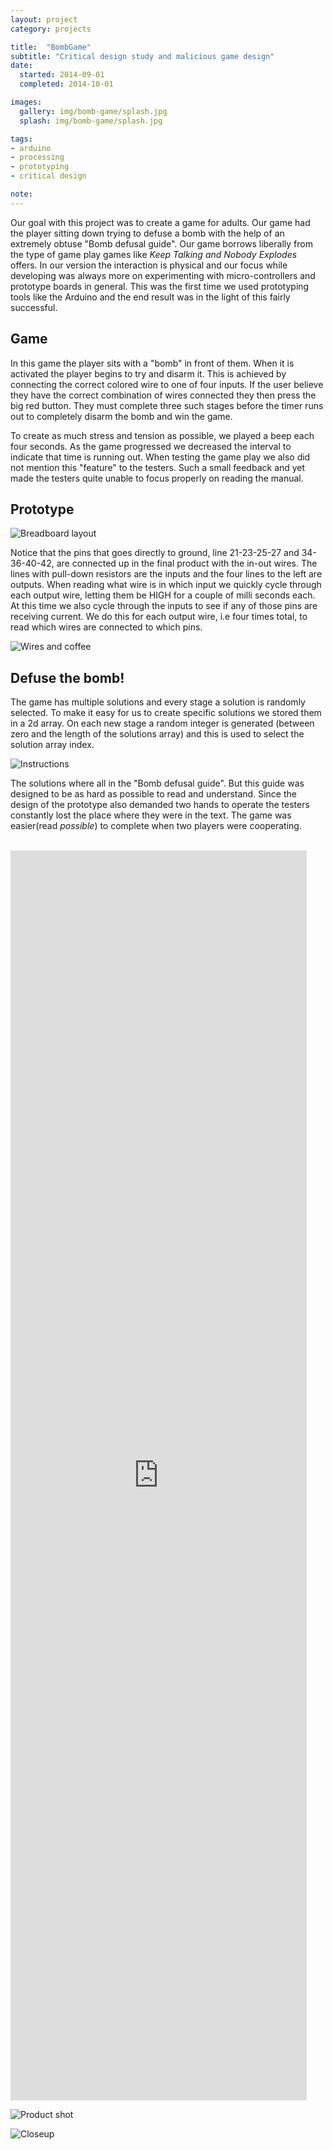 ```yaml
---
layout: project
category: projects

title:  "BombGame"
subtitle: "Critical design study and malicious game design"
date:
  started: 2014-09-01
  completed: 2014-10-01

images:
  gallery: img/bomb-game/splash.jpg
  splash: img/bomb-game/splash.jpg

tags:
- arduino
- processing
- prototyping
- critical design

note:
---
```


Our goal with this project was to create a game for adults. Our game had the player sitting down trying to defuse a bomb with the help of an extremely obtuse "Bomb defusal guide".<!--more--> Our game borrows liberally from the type of game play games like *Keep Talking and Nobody Explodes* offers. In our version the interaction is physical and our focus while developing was always more on experimenting with micro-controllers and prototype boards in general. This was the first time we used prototyping tools like the Arduino and the end result was in the light of this fairly successful.

## Game

In this game the player sits with a "bomb" in front of them. When it is activated the player begins to try and disarm it. This is achieved by connecting the correct colored wire to one of four inputs. If the user believe they have the correct combination of wires connected they then press the big red button. They must complete three such stages before the timer runs out to completely disarm the bomb and win the game.

To create as much stress and tension as possible, we played a beep each four seconds. As the game progressed we decreased the interval to indicate that time is running out. When testing the game play we also did not mention this "feature" to the testers. Such a small feedback and yet made the testers quite unable to focus properly on reading the manual.

## Prototype

![Breadboard layout](../../../../img/bomb-game/breadboard.png "Breadboard layout made in Fritzing")

Notice that the pins that goes directly to ground, line 21-23-25-27 and 34-36-40-42, are connected up in the final product with the in-out wires. The lines with pull-down resistors are the inputs and the four lines to the left are outputs.
When reading what wire is in which input we quickly cycle through each output wire, letting them be HIGH for a couple of milli seconds each. At this time we also cycle through the inputs to see if any of those pins are receiving current. We do this for each output wire, i.e four times total, to read which wires are connected to which pins.

![Wires and coffee](../../../../img/bomb-game/wires.jpg "Lots of wires, lots of coffee")

## Defuse the bomb!

The game has multiple solutions and every stage a solution is randomly selected. To make it easy for us to create specific solutions we stored them in a 2d array. On each new stage a random integer is generated (between zero and the length of the solutions array) and this is used to select the solution array index.

![Instructions](../../../../img/bomb-game/instructions.png "A sample from the instruction pamphlet")

The solutions where all in the "Bomb defusal guide". But this guide was designed to be as hard as possible to read and understand. Since the design of the prototype also demanded two hands to operate the testers constantly lost the place where they were in the text. The game was easier(read *possible*) to complete when two players were cooperating.

<br>

<iframe style="width:94%; height:50vh;" src="https://www.youtube.com/embed/pcfRju37Sz0" frameborder="0" allowfullscreen></iframe>

<br>

![Product shot](../../../../img/bomb-game/product.jpg "Final prototype")

![Closeup](../../../../img/bomb-game/closeup.jpg "Closeup of logo")
